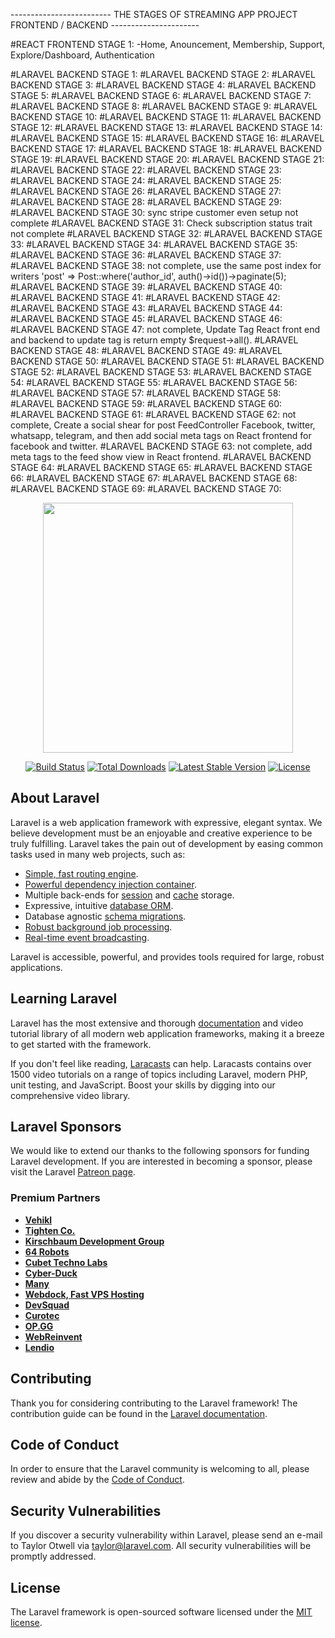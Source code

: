 ------------------------- THE STAGES OF STREAMING APP PROJECT FRONTEND / BACKEND ----------------------

#REACT FRONTEND STAGE 1:
 -Home, Anouncement, Membership, Support, Explore/Dashboard, Authentication 

#LARAVEL BACKEND STAGE 1:
#LARAVEL BACKEND STAGE 2:
#LARAVEL BACKEND STAGE 3:
#LARAVEL BACKEND STAGE 4:
#LARAVEL BACKEND STAGE 5:
#LARAVEL BACKEND STAGE 6:
#LARAVEL BACKEND STAGE 7:
#LARAVEL BACKEND STAGE 8:
#LARAVEL BACKEND STAGE 9:
#LARAVEL BACKEND STAGE 10:
#LARAVEL BACKEND STAGE 11:
#LARAVEL BACKEND STAGE 12:
#LARAVEL BACKEND STAGE 13:
#LARAVEL BACKEND STAGE 14:
#LARAVEL BACKEND STAGE 15:
#LARAVEL BACKEND STAGE 16:
#LARAVEL BACKEND STAGE 17:
#LARAVEL BACKEND STAGE 18:
#LARAVEL BACKEND STAGE 19:
#LARAVEL BACKEND STAGE 20:
#LARAVEL BACKEND STAGE 21:
#LARAVEL BACKEND STAGE 22:
#LARAVEL BACKEND STAGE 23:
#LARAVEL BACKEND STAGE 24:
#LARAVEL BACKEND STAGE 25:
#LARAVEL BACKEND STAGE 26:
#LARAVEL BACKEND STAGE 27:
#LARAVEL BACKEND STAGE 28:
#LARAVEL BACKEND STAGE 29:
#LARAVEL BACKEND STAGE 30: sync stripe customer even setup not complete
#LARAVEL BACKEND STAGE 31: Check subscription status trait not complete
#LARAVEL BACKEND STAGE 32:
#LARAVEL BACKEND STAGE 33:
#LARAVEL BACKEND STAGE 34:
#LARAVEL BACKEND STAGE 35:
#LARAVEL BACKEND STAGE 36:
#LARAVEL BACKEND STAGE 37:
#LARAVEL BACKEND STAGE 38: not complete, use the same post index for writers 'post' => Post::where('author_id', auth()->id())->paginate(5);
#LARAVEL BACKEND STAGE 39:
#LARAVEL BACKEND STAGE 40:
#LARAVEL BACKEND STAGE 41:
#LARAVEL BACKEND STAGE 42:
#LARAVEL BACKEND STAGE 43:
#LARAVEL BACKEND STAGE 44:
#LARAVEL BACKEND STAGE 45:
#LARAVEL BACKEND STAGE 46:
#LARAVEL BACKEND STAGE 47: not complete, Update Tag React front end and backend to update tag is return empty $request->all().
#LARAVEL BACKEND STAGE 48:
#LARAVEL BACKEND STAGE 49:
#LARAVEL BACKEND STAGE 50:
#LARAVEL BACKEND STAGE 51:
#LARAVEL BACKEND STAGE 52:
#LARAVEL BACKEND STAGE 53:
#LARAVEL BACKEND STAGE 54:
#LARAVEL BACKEND STAGE 55:
#LARAVEL BACKEND STAGE 56:
#LARAVEL BACKEND STAGE 57:
#LARAVEL BACKEND STAGE 58:
#LARAVEL BACKEND STAGE 59:
#LARAVEL BACKEND STAGE 60:
#LARAVEL BACKEND STAGE 61:
#LARAVEL BACKEND STAGE 62: not complete, Create a social shear for post FeedController Facebook,  twitter, whatsapp, telegram, and then add  social meta tags on React frontend for facebook and twitter.
#LARAVEL BACKEND STAGE 63: not complete, add meta tags to the feed show view in React frontend.
#LARAVEL BACKEND STAGE 64:
#LARAVEL BACKEND STAGE 65:
#LARAVEL BACKEND STAGE 66:
#LARAVEL BACKEND STAGE 67:
#LARAVEL BACKEND STAGE 68:
#LARAVEL BACKEND STAGE 69:
#LARAVEL BACKEND STAGE 70:



<p align="center"><a href="https://laravel.com" target="_blank"><img src="https://raw.githubusercontent.com/laravel/art/master/logo-lockup/5%20SVG/2%20CMYK/1%20Full%20Color/laravel-logolockup-cmyk-red.svg" width="400"></a></p>

<p align="center">
<a href="https://travis-ci.org/laravel/framework"><img src="https://travis-ci.org/laravel/framework.svg" alt="Build Status"></a>
<a href="https://packagist.org/packages/laravel/framework"><img src="https://img.shields.io/packagist/dt/laravel/framework" alt="Total Downloads"></a>
<a href="https://packagist.org/packages/laravel/framework"><img src="https://img.shields.io/packagist/v/laravel/framework" alt="Latest Stable Version"></a>
<a href="https://packagist.org/packages/laravel/framework"><img src="https://img.shields.io/packagist/l/laravel/framework" alt="License"></a>
</p>

## About Laravel

Laravel is a web application framework with expressive, elegant syntax. We believe development must be an enjoyable and creative experience to be truly fulfilling. Laravel takes the pain out of development by easing common tasks used in many web projects, such as:

- [Simple, fast routing engine](https://laravel.com/docs/routing).
- [Powerful dependency injection container](https://laravel.com/docs/container).
- Multiple back-ends for [session](https://laravel.com/docs/session) and [cache](https://laravel.com/docs/cache) storage.
- Expressive, intuitive [database ORM](https://laravel.com/docs/eloquent).
- Database agnostic [schema migrations](https://laravel.com/docs/migrations).
- [Robust background job processing](https://laravel.com/docs/queues).
- [Real-time event broadcasting](https://laravel.com/docs/broadcasting).

Laravel is accessible, powerful, and provides tools required for large, robust applications.

## Learning Laravel

Laravel has the most extensive and thorough [documentation](https://laravel.com/docs) and video tutorial library of all modern web application frameworks, making it a breeze to get started with the framework.

If you don't feel like reading, [Laracasts](https://laracasts.com) can help. Laracasts contains over 1500 video tutorials on a range of topics including Laravel, modern PHP, unit testing, and JavaScript. Boost your skills by digging into our comprehensive video library.

## Laravel Sponsors

We would like to extend our thanks to the following sponsors for funding Laravel development. If you are interested in becoming a sponsor, please visit the Laravel [Patreon page](https://patreon.com/taylorotwell).

### Premium Partners

- **[Vehikl](https://vehikl.com/)**
- **[Tighten Co.](https://tighten.co)**
- **[Kirschbaum Development Group](https://kirschbaumdevelopment.com)**
- **[64 Robots](https://64robots.com)**
- **[Cubet Techno Labs](https://cubettech.com)**
- **[Cyber-Duck](https://cyber-duck.co.uk)**
- **[Many](https://www.many.co.uk)**
- **[Webdock, Fast VPS Hosting](https://www.webdock.io/en)**
- **[DevSquad](https://devsquad.com)**
- **[Curotec](https://www.curotec.com/services/technologies/laravel/)**
- **[OP.GG](https://op.gg)**
- **[WebReinvent](https://webreinvent.com/?utm_source=laravel&utm_medium=github&utm_campaign=patreon-sponsors)**
- **[Lendio](https://lendio.com)**

## Contributing

Thank you for considering contributing to the Laravel framework! The contribution guide can be found in the [Laravel documentation](https://laravel.com/docs/contributions).

## Code of Conduct

In order to ensure that the Laravel community is welcoming to all, please review and abide by the [Code of Conduct](https://laravel.com/docs/contributions#code-of-conduct).

## Security Vulnerabilities

If you discover a security vulnerability within Laravel, please send an e-mail to Taylor Otwell via [taylor@laravel.com](mailto:taylor@laravel.com). All security vulnerabilities will be promptly addressed.

## License

The Laravel framework is open-sourced software licensed under the [MIT license](https://opensource.org/licenses/MIT).
